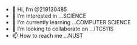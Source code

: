 - 👋 Hi, I’m @219130485
- 👀 I’m interested in ...SCIENCE
- 🌱 I’m currently learning ...COMPUTER SCIENCE
- 💞️ I’m looking to collaborate on ...ITC511S
- 📫 How to reach me ...NUST

<!---
219130485/219130485 is a ✨ special ✨ repository because its `README.md` (this file) appears on your GitHub profile.
You can click the Preview link to take a look at your changes.
--->
